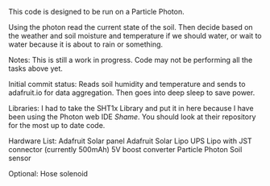 This code is designed to be run on a Particle Photon.

Using the photon read the current state of the soil. Then decide based on the weather and soil moisture and temperature if we should water, or wait to water because it is about to rain or something.

Notes: This is still a work in progress. Code may not be performing all the tasks above yet.

Initial commit status:
	Reads soil humidity and temperature and sends to adafruit.io for data aggregation. Then goes into deep sleep to save power.

Libraries:
	I had to take the SHT1x Library and put it in here because I have been using the Photon web IDE *Shame*. You should look at their repository for the most up to date code.

Hardware List:
Adafruit Solar panel
Adafruit Solar Lipo UPS
Lipo with JST connector (currently 500mAh)
5V boost converter
Particle Photon
Soil sensor

Optional:
Hose solenoid
